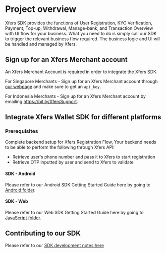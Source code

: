 # Project overview

Xfers SDK provides the functions of User Registration, KYC Verification, Payment, Top-up, Withdrawal, Manage-bank, and Transaction Overview with UI flow for your business. What you need to do is simply call our SDK to trigger the relevant business flow required. The business logic and UI will be handled and managed by Xfers.

## Sign up for an Xfers Merchant account

An Xfers Merchant Account is required in order to integrate the Xfers SDK.

For Singapore Merchants - Sign up for an Xfers Merchant account through [our webpage](https://www.xfers.io/account_registration) and make sure to get an `api_key`.

For Indonesia Merchants - Sign up for an Xfers Merchant account by emailing https://bit.ly/XfersSupport.

## Integrate Xfers Wallet SDK for different platforms

### Prerequisites
Complete backend setup for Xfers Registration Flow, Your backend needs to be able to perform the following through Xfers API:
- Retrieve user's phone number and pass it to Xfers to start registration
- Retrieve OTP inputted by user and send to Xfers to validate

#### SDK - Android
Please refer to our Android SDK Getting Started Guide here by going to [Android folder](./Android).

#### SDK - Web
Please refer to our Web SDK Getting Started Guide here by going to [JavaScript folder](./JavaScript).

## Contributing to our SDK
Please refer to our [SDK development notes here](https://github.com/Xfers/xfers-sdk/wiki)
